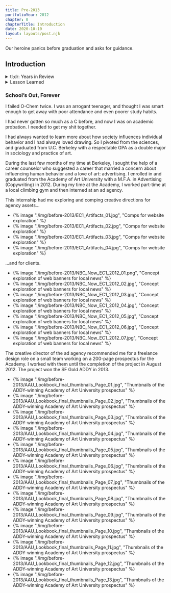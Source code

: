 ```yaml
---
title: Pre-2013
portfolioYear: 2012
chapter: 0
chapterTitle: Introduction
date: 2020-10-10
layout: layouts/post.njk
---
```


<span class="small-caps">Our heroine panics</span> before graduation and asks for guidance.

<!-- excerpt -->

<h2>Introduction</h2>

<div class="accordion-container">
  <details>
    <summary>
    tl;dr: Years in Review
    </summary>
    <div>
    <ul>
      <li>improved my undergrad GPA from sub-2.0 freshman year to 3.2 by graduation</li>
      <li>worked part-time while attending grad school full-time</li>
      <li>designed my first printed publication</li>
      <li>learned to teach rock climbing technique and safety</li>
    </ul>
    </div>
  </details>
  <details>
    <summary>
    Lesson Learned
    </summary>
    <div>
    <p>Failure is an opportunity to grow.</p>
    </div>
  </details>
</div>

<h3 class="heading-container inverted">School’s Out, Forever</h3>

I failed O-Chem twice. I was an arrogant teenager, and thought I was smart enough to get away with poor attendance and even poorer study habits.

I had never gotten so much as a C before, and now I was on academic probation. I needed to get my shit together.

I had always wanted to learn more about how society influences individual behavior and I had always loved drawing. So I pivoted from the sciences, and graduated from U.C. Berkeley with a respectable GPA as a double major in sociology and practice of art.

During the last few months of my time at Berkeley, I sought the help of a career counselor who suggested a career that married a concern about influencing human behavior and a love of art: advertising. I enrolled in and graduated from the Academy of Art University with a M.F.A. in Advertising (Copywriting) in 2012. During my time at the Academy, I worked part-time at a local climbing gym and then interned at an ad agency.

This internship had me exploring and comping creative directions for agency assets...

<ul class="carousel" tabindex="0" aria-label="Scrollable list">
<li>{% image "./img/before-2013/EC1_Artifacts_01.jpg", "Comps for website exploration" %}</li>
<li>{% image "./img/before-2013/EC1_Artifacts_02.jpg", "Comps for website exploration" %}</li>
<li>{% image "./img/before-2013/EC1_Artifacts_03.jpg", "Comps for website exploration" %}</li>
<li>{% image "./img/before-2013/EC1_Artifacts_04.jpg", "Comps for website exploration" %}</li>
</ul>

...and for clients.
<ul class="carousel" tabindex="0" aria-label="Scrollable list">
<li>{% image "./img/before-2013/NBC_Now_EC1_2012_01.png", "Concept exploration of web banners for local news" %}</li>
<li>{% image "./img/before-2013/NBC_Now_EC1_2012_02.jpg", "Concept exploration of web banners for local news" %}</li>
<li>{% image "./img/before-2013/NBC_Now_EC1_2012_03.jpg", "Concept exploration of web banners for local news" %}</li>
<li>{% image "./img/before-2013/NBC_Now_EC1_2012_04.jpg", "Concept exploration of web banners for local news" %}</li>
<li>{% image "./img/before-2013/NBC_Now_EC1_2012_05.jpg", "Concept exploration of web banners for local news" %}</li>
<li>{% image "./img/before-2013/NBC_Now_EC1_2012_06.jpg", "Concept exploration of web banners for local news" %}</li>
<li>{% image "./img/before-2013/NBC_Now_EC1_2012_07.jpg", "Concept exploration of web banners for local news" %}</li>
</ul>

The creative director of the ad agency recommended me for a freelance design role on a small team working on a 200-page prospectus for the Academy. I worked with them until the completion of the project in August 2012. The project won the SF Gold ADDY in 2013.

<ul class="carousel" tabindex="0" aria-label="Scrollable list">
<li>{% image "./img/before-2013/AAU_Lookbook_final_thumbnails_Page_01.jpg", "Thumbnails of the ADDY-winning Academy of Art University prospectus" %}</li>
<li>{% image "./img/before-2013/AAU_Lookbook_final_thumbnails_Page_02.jpg", "Thumbnails of the ADDY-winning Academy of Art University prospectus" %}</li>
<li>{% image "./img/before-2013/AAU_Lookbook_final_thumbnails_Page_03.jpg", "Thumbnails of the ADDY-winning Academy of Art University prospectus" %}</li>
<li>{% image "./img/before-2013/AAU_Lookbook_final_thumbnails_Page_04.jpg", "Thumbnails of the ADDY-winning Academy of Art University prospectus" %}</li>
<li>{% image "./img/before-2013/AAU_Lookbook_final_thumbnails_Page_05.jpg", "Thumbnails of the ADDY-winning Academy of Art University prospectus" %}</li>
<li>{% image "./img/before-2013/AAU_Lookbook_final_thumbnails_Page_06.jpg", "Thumbnails of the ADDY-winning Academy of Art University prospectus" %}</li>
<li>{% image "./img/before-2013/AAU_Lookbook_final_thumbnails_Page_07.jpg", "Thumbnails of the ADDY-winning Academy of Art University prospectus" %}</li>
<li>{% image "./img/before-2013/AAU_Lookbook_final_thumbnails_Page_08.jpg", "Thumbnails of the ADDY-winning Academy of Art University prospectus" %}</li>
<li>{% image "./img/before-2013/AAU_Lookbook_final_thumbnails_Page_09.jpg", "Thumbnails of the ADDY-winning Academy of Art University prospectus" %}</li>
<li>{% image "./img/before-2013/AAU_Lookbook_final_thumbnails_Page_10.jpg", "Thumbnails of the ADDY-winning Academy of Art University prospectus" %}</li>
<li>{% image "./img/before-2013/AAU_Lookbook_final_thumbnails_Page_11.jpg", "Thumbnails of the ADDY-winning Academy of Art University prospectus" %}</li>
<li>{% image "./img/before-2013/AAU_Lookbook_final_thumbnails_Page_12.jpg", "Thumbnails of the ADDY-winning Academy of Art University prospectus" %}</li>
<li>{% image "./img/before-2013/AAU_Lookbook_final_thumbnails_Page_13.jpg", "Thumbnails of the ADDY-winning Academy of Art University prospectus" %}</li>
</ul>